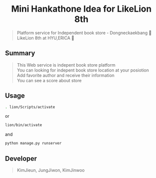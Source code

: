## <h1 align="center">Mini Hankathone Idea for LikeLion 8th</h1>
  
> Platform service for Independent book store - Dongneckaekbang 📖 <br>
> LikeLion 8th at HYU,ERICA 🦁

## Summary

> This Web service is indepent book store platform <br>
> You can looking for indepent book store location at your posiotion <br>
> Add favorite author and receive their information <br>
> You can see a score about store 

## Usage

```sh
. lion/Scripts/activate
```
or
```sh
lion/bin/activate
```
and
```sh
python manage.py runserver
```

## Developer

> KimJieun, JungJiwon, KimJinwoo

